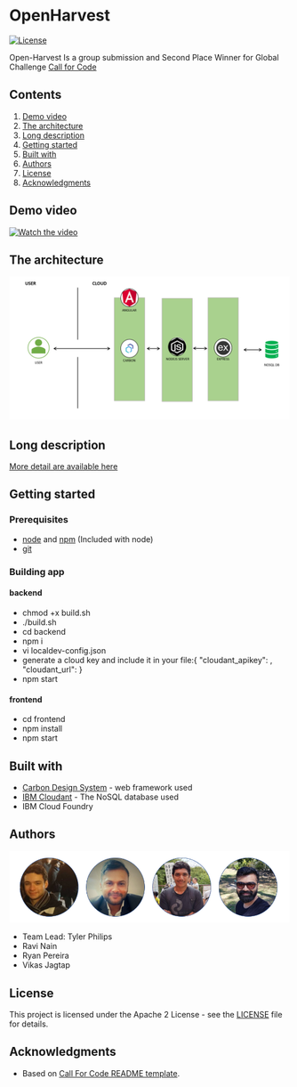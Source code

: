 # OpenHarvest

[![License](https://img.shields.io/badge/License-Apache2-blue.svg)](https://www.apache.org/licenses/LICENSE-2.0) 



Open-Harvest Is a group submission and Second Place Winner for Global Challenge [Call for Code](https://developer.ibm.com/callforcode/) 


## Contents


1. [Demo video](#demo-video)
1. [The architecture](#the-architecture)
1. [Long description](#long-description)
1. [Getting started](#getting-started)
1. [Built with](#built-with)
1. [Authors](#authors)
1. [License](#license)
1. [Acknowledgments](#acknowledgments)


## Demo video
[![Watch the video](https://github.ibm.com/Open-Harvest/Open-Harvest/blob/TylerBranch/images/OPENHARVEST1.PNG)](https://www.youtube.com/watch?v=6gZagLno-v8&t=10s)



## The architecture


![Architecture](./images/architecture.PNG)
## Long description
[More detail are available here](./DESCRIPTION.md)


## Getting started

### Prerequisites

* [node](https://nodejs.org/) and [npm](https://www.npmjs.com/) (Included with node)
* [git](https://git-scm.com/)

### Building app
#### backend
- chmod +x build.sh
- ./build.sh
- cd backend
- npm i
- vi localdev-config.json
- generate a cloud key and include it in your file:{ "cloudant_apikey": , "cloudant_url":  }
- npm start
#### frontend
- cd frontend
- npm install
- npm start
## Built with

- [Carbon Design System](https://github.com/Philipsty/carbon-angular-starter) - web framework used
- [IBM Cloudant](https://cloud.ibm.com/catalog?search=cloudant#search_results) - The NoSQL database used
- IBM Cloud Foundry
## Authors

![THETEAM](./images/THE_TEAM.PNG)
- Team Lead: Tyler Philips
- Ravi Nain
- Ryan Pereira
- Vikas Jagtap

## License

This project is licensed under the Apache 2 License - see the [LICENSE](LICENSE) file for details.

## Acknowledgments

- Based on [Call For Code README template](https://github.com/Call-for-Code/Project-Sample/blob/main/README.md).
